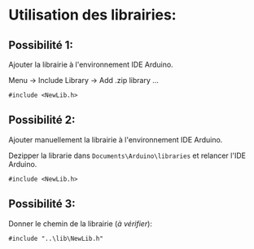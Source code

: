 
# Utilisation des librairies:


## Possibilité 1:

Ajouter la librairie à l'environnement IDE Arduino.

Menu -> Include Library -> Add .zip library ...

`#include <NewLib.h>`


## Possibilité 2:

Ajouter manuellement la librairie à l'environnement IDE Arduino.

Dezipper la librarie dans `Documents\Arduino\libraries` et relancer l'IDE Arduino.

`#include <NewLib.h>`



## Possibilité 3:

Donner le chemin de la librairie (*à vérifier*):

`#include "..\lib\NewLib.h"`








